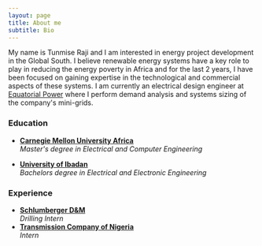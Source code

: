 ```yaml
---
layout: page
title: About me
subtitle: Bio
---
```


My name is Tunmise Raji and I am interested in energy project development in the Global South. I believe renewable energy systems have a key role to play in reducing the energy poverty in Africa and for the last 2 years, I have been focused on gaining expertise in the technological and commercial aspects of these systems. I am currently an electrical design engineer at [Equatorial Power](http://equatorial-power.com) where I perform demand analysis and systems sizing of the company's mini-grids.



### Education
* [**Carnegie Mellon University Africa**](https://www.africa.engineering.cmu.edu/)  
_Master's degree in Electrical and Computer Engineering_

* [**University of Ibadan**](https://www.ui.edu.ng/)  
_Bachelors degree in Electrical and Electronic Engineering_


### Experience
* [**Schlumberger D&M**](https://www.slb.com/services/drilling.aspx)  
_Drilling Intern_
* [**Transmission Company of Nigeria**](https://tcn.org.ng/)  
_Intern_

